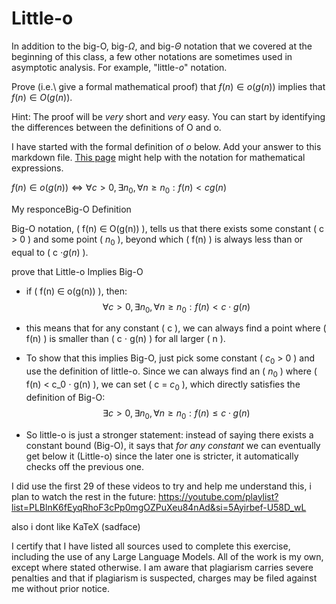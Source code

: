 # Little-o

In addition to the big-O, big-$\Omega$, and big-$\Theta$ notation that
we covered at the beginning of this class, a few other notations are sometimes
used in asymptotic analysis.  For example, "little-$o$" notation.

Prove (i.e.\ give a formal mathematical proof) that $f(n)\in o(g(n))$ implies
that $f(n)\in O(g(n))$.

Hint: The proof will be *very* short and *very* easy. You can start by
identifying the differences between the definitions of O and o.

I have started with the formal definition of $o$ below. Add your answer to this
markdown file. [This
page](https://docs.github.com/en/get-started/writing-on-github/working-with-advanced-formatting/writing-mathematical-expressions)
might help with the notation for mathematical expressions.

$f(n)\in o(g(n)) \iff \forall c>0, \exists n_0, \forall n\ge n_0: f(n) < c g(n)$


My responceBig-O Definition 

Big-O notation, ( f(n) $\in$ O(g(n)) ), tells us that there exists some constant ( c > 0 ) and some point ( $n_0$ ), beyond which ( f(n) ) is always less than or equal to ( c $\cdot g(n)$ ).  


prove that Little-o Implies Big-O

- if ( f(n) $\in$ o(g(n)) ), then:  
  $$ \forall c > 0, \exists n_0, \forall n \geq n_0: f(n) < c \cdot g(n) $$  

- this means that for any constant ( c ), we can always find a point where ( f(n) ) is smaller than ( c $\cdot$ g(n) ) for all larger ( n ).  

- To show that this implies Big-O, just pick some constant ( $c_0$ > 0 ) and use the definition of little-o. Since we can always find an ( $n_0$ ) where ( f(n) < c_0 $\cdot$ g(n) ), we can set ( c = $c_0$ ), which directly satisfies the definition of Big-O:  
  $$ \exists c > 0, \exists n_0, \forall n \geq n_0: f(n) \leq c \cdot g(n) $$  

- So little-o is just a stronger statement: instead of saying there exists a constant bound (Big-O), it says that _for any constant_ we can eventually get below it (Little-o) since the later one is stricter, it automatically checks off the previous one.  


I did use the first 29 of these videos to try and help me understand this, i plan to watch the rest in the future:
https://youtube.com/playlist?list=PLBlnK6fEyqRhoF3cPp0mgOZPuXeu84nAd&si=5Ayirbef-U58D_wL

also i dont like KaTeX (sadface)

I certify that I have listed all sources used to complete this exercise, including the use of any Large Language Models. All of the work is my own, except where stated otherwise. I am aware that plagiarism carries severe penalties and that if plagiarism is suspected, charges may be filed against me without prior notice.
